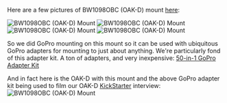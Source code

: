 Here are a few pictures of BW1098OBC (OAK-D) mount [here](https://github.com/luxonis/depthai-hardware/blob/master/BW1098OBC_DepthAI_USB3C/Mechanical/1098obc_gopro_bracket%20v19.step):

![BW1098OBC (OAK-D) Mount](https://i.imgur.com/hwNvWAl.jpg)
![BW1098OBC (OAK-D) Mount](https://i.imgur.com/aPh4f4p.jpg)
![BW1098OBC (OAK-D) Mount](https://i.imgur.com/mxPx3bM.jpg)
![BW1098OBC (OAK-D) Mount](https://i.imgur.com/YJjjgSA.jpg)

So we did GoPro mounting on this mount so it can be used with ubiquitous GoPro adapters for mounting to just about anything.  We're particularly fond of this adapter kit.  A ton of adapters, and very inexpensive:
[50-in-1 GoPro Adapter Kit](https://www.amazon.com/gp/product/B01171X0UW/ref=ppx_yo_dt_b_search_asin_title?ie=UTF8&psc=1)

And in fact here is the OAK-D with this mount and the above GoPro adapter kit being used to film our OAK-D [KickStarter](https://www.kickstarter.com/projects/opencv/opencv-ai-kit/) interview:
![BW1098OBC (OAK-D) Mount](https://i.imgur.com/DpYd8wZ.jpg)
